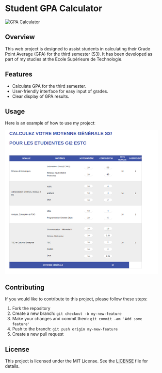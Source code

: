 # Student GPA Calculator

![GPA Calculator](images/gpa_calculator.png)

## Overview
This web project is designed to assist students in calculating their Grade Point Average (GPA) for the third semester (S3). It has been developed as part of my studies at the Ecole Supérieure de Technologie.

## Features
- Calculate GPA for the third semester.
- User-friendly interface for easy input of grades.
- Clear display of GPA results.


## Usage

Here is an example of how to use my project:

![Alt text](./img.png)

## Contributing

If you would like to contribute to this project, please follow these steps:

1. Fork the repository
2. Create a new branch: `git checkout -b my-new-feature`
3. Make your changes and commit them: `git commit -am 'Add some feature'`
4. Push to the branch: `git push origin my-new-feature`
5. Create a new pull request

## License

This project is licensed under the MIT License. See the [LICENSE](LICENSE) file for details.